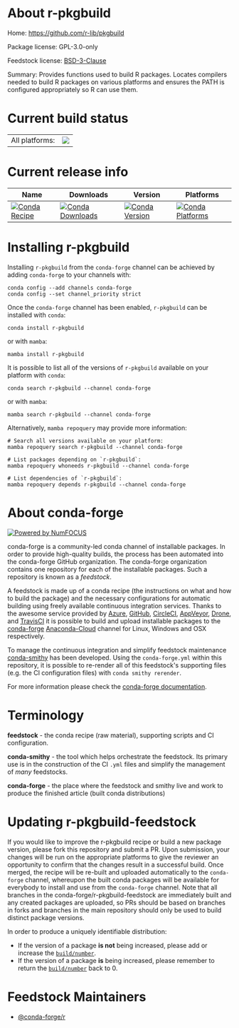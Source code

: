 About r-pkgbuild
================

Home: https://github.com/r-lib/pkgbuild

Package license: GPL-3.0-only

Feedstock license: [BSD-3-Clause](https://github.com/conda-forge/r-pkgbuild-feedstock/blob/main/LICENSE.txt)

Summary: Provides functions used to build R packages. Locates compilers needed to build R packages on various platforms and ensures the PATH is configured appropriately so R can use them.

Current build status
====================


<table><tr><td>All platforms:</td>
    <td>
      <a href="https://dev.azure.com/conda-forge/feedstock-builds/_build/latest?definitionId=1442&branchName=main">
        <img src="https://dev.azure.com/conda-forge/feedstock-builds/_apis/build/status/r-pkgbuild-feedstock?branchName=main">
      </a>
    </td>
  </tr>
</table>

Current release info
====================

| Name | Downloads | Version | Platforms |
| --- | --- | --- | --- |
| [![Conda Recipe](https://img.shields.io/badge/recipe-r--pkgbuild-green.svg)](https://anaconda.org/conda-forge/r-pkgbuild) | [![Conda Downloads](https://img.shields.io/conda/dn/conda-forge/r-pkgbuild.svg)](https://anaconda.org/conda-forge/r-pkgbuild) | [![Conda Version](https://img.shields.io/conda/vn/conda-forge/r-pkgbuild.svg)](https://anaconda.org/conda-forge/r-pkgbuild) | [![Conda Platforms](https://img.shields.io/conda/pn/conda-forge/r-pkgbuild.svg)](https://anaconda.org/conda-forge/r-pkgbuild) |

Installing r-pkgbuild
=====================

Installing `r-pkgbuild` from the `conda-forge` channel can be achieved by adding `conda-forge` to your channels with:

```
conda config --add channels conda-forge
conda config --set channel_priority strict
```

Once the `conda-forge` channel has been enabled, `r-pkgbuild` can be installed with `conda`:

```
conda install r-pkgbuild
```

or with `mamba`:

```
mamba install r-pkgbuild
```

It is possible to list all of the versions of `r-pkgbuild` available on your platform with `conda`:

```
conda search r-pkgbuild --channel conda-forge
```

or with `mamba`:

```
mamba search r-pkgbuild --channel conda-forge
```

Alternatively, `mamba repoquery` may provide more information:

```
# Search all versions available on your platform:
mamba repoquery search r-pkgbuild --channel conda-forge

# List packages depending on `r-pkgbuild`:
mamba repoquery whoneeds r-pkgbuild --channel conda-forge

# List dependencies of `r-pkgbuild`:
mamba repoquery depends r-pkgbuild --channel conda-forge
```


About conda-forge
=================

[![Powered by
NumFOCUS](https://img.shields.io/badge/powered%20by-NumFOCUS-orange.svg?style=flat&colorA=E1523D&colorB=007D8A)](https://numfocus.org)

conda-forge is a community-led conda channel of installable packages.
In order to provide high-quality builds, the process has been automated into the
conda-forge GitHub organization. The conda-forge organization contains one repository
for each of the installable packages. Such a repository is known as a *feedstock*.

A feedstock is made up of a conda recipe (the instructions on what and how to build
the package) and the necessary configurations for automatic building using freely
available continuous integration services. Thanks to the awesome service provided by
[Azure](https://azure.microsoft.com/en-us/services/devops/), [GitHub](https://github.com/),
[CircleCI](https://circleci.com/), [AppVeyor](https://www.appveyor.com/),
[Drone](https://cloud.drone.io/welcome), and [TravisCI](https://travis-ci.com/)
it is possible to build and upload installable packages to the
[conda-forge](https://anaconda.org/conda-forge) [Anaconda-Cloud](https://anaconda.org/)
channel for Linux, Windows and OSX respectively.

To manage the continuous integration and simplify feedstock maintenance
[conda-smithy](https://github.com/conda-forge/conda-smithy) has been developed.
Using the ``conda-forge.yml`` within this repository, it is possible to re-render all of
this feedstock's supporting files (e.g. the CI configuration files) with ``conda smithy rerender``.

For more information please check the [conda-forge documentation](https://conda-forge.org/docs/).

Terminology
===========

**feedstock** - the conda recipe (raw material), supporting scripts and CI configuration.

**conda-smithy** - the tool which helps orchestrate the feedstock.
                   Its primary use is in the construction of the CI ``.yml`` files
                   and simplify the management of *many* feedstocks.

**conda-forge** - the place where the feedstock and smithy live and work to
                  produce the finished article (built conda distributions)


Updating r-pkgbuild-feedstock
=============================

If you would like to improve the r-pkgbuild recipe or build a new
package version, please fork this repository and submit a PR. Upon submission,
your changes will be run on the appropriate platforms to give the reviewer an
opportunity to confirm that the changes result in a successful build. Once
merged, the recipe will be re-built and uploaded automatically to the
`conda-forge` channel, whereupon the built conda packages will be available for
everybody to install and use from the `conda-forge` channel.
Note that all branches in the conda-forge/r-pkgbuild-feedstock are
immediately built and any created packages are uploaded, so PRs should be based
on branches in forks and branches in the main repository should only be used to
build distinct package versions.

In order to produce a uniquely identifiable distribution:
 * If the version of a package **is not** being increased, please add or increase
   the [``build/number``](https://docs.conda.io/projects/conda-build/en/latest/resources/define-metadata.html#build-number-and-string).
 * If the version of a package **is** being increased, please remember to return
   the [``build/number``](https://docs.conda.io/projects/conda-build/en/latest/resources/define-metadata.html#build-number-and-string)
   back to 0.

Feedstock Maintainers
=====================

* [@conda-forge/r](https://github.com/conda-forge/r/)

